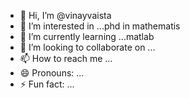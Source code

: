- 👋 Hi, I’m @vinayvaista
- 👀 I’m interested in ...phd in mathematis
- 🌱 I’m currently learning ...matlab
- 💞️ I’m looking to collaborate on ...
- 📫 How to reach me ...
- 😄 Pronouns: ...
- ⚡ Fun fact: ...

<!---
vinayvaista/vinayvaista is a ✨ special ✨ repository because its `README.md` (this file) appears on your GitHub profile.
You can click the Preview link to take a look at your changes.
--->
